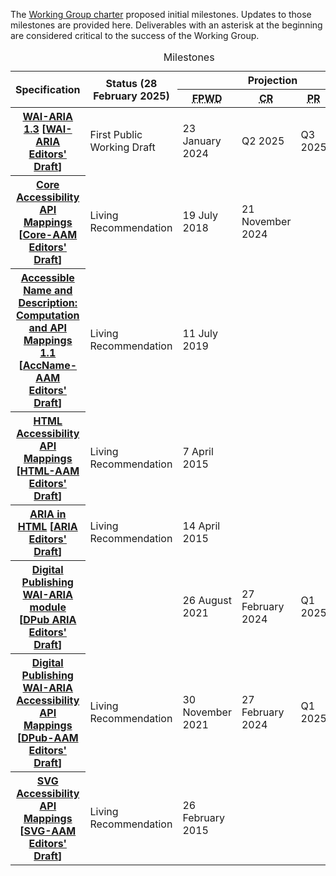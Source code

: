 
The [Working Group charter](https://www.w3.org/WAI/ARIA/charter#milestones) proposed initial milestones. Updates to those milestones are provided here. Deliverables with an asterisk at the beginning are considered critical to the success of the Working Group.

<table>
  <caption>
    Milestones
  </caption>
  <thead>
    <tr>
      <th rowspan="2" scope="col">
        Specification
      </th>
      <th rowspan="2" scope="col">
        Status (28 February 2025)
      </th>
      <th colspan="4" scope="colgroup">
        Projection
      </th>
    </tr>
    <tr>
      <th scope="col">
        <abbr title="First Public Working Draft">FPWD</abbr>
      </th>
      <th scope="col">
        <abbr title="Candidate Recommendation">CR</abbr>
      </th>
      <th scope="col">
        <abbr title="Proposed Recommendation">PR</abbr>
      </th>
      <th scope="col">
        <abbr title="Recommendation">Rec</abbr>
      </th>
    </tr>
  </thead>
  <tbody>
    <tr>
      <th>
        <a href="https://www.w3.org/TR/wai-aria-1.3/">WAI-ARIA 1.3</a> 
        [<a href="http://w3c.github.io/aria/">WAI-ARIA Editors' Draft</a>]
      </th>
      <td>First Public Working Draft</td>
      <td>23 January 2024</td>
      <td>Q2 2025</td>
      <td>Q3 2025</td>
      <td>Q1 2026</td>
    </tr>
    <tr>
      <th>
        <a href="https://www.w3.org/TR/core-aam-1.2/">Core Accessibility API Mappings</a> 
        [<a href="http://w3c.github.io/aria/core-aam/core-aam.html">Core-AAM Editors' Draft</a>]
      </th>
      <td>Living Recommendation</td>
      <td>19 July 2018</td>
      <td>21 November 2024</td>
      <td></td>
      <td>Q3 2025</td>
    </tr>
    <tr>
      <th>
        <a href="https://www.w3.org/TR/accname-aam-1.1/">Accessible Name and Description: Computation and API Mappings 1.1</a> 
        [<a href="http://w3c.github.io/aria/accname-aam/accname-aam.html">AccName-AAM Editors' Draft</a>]
      </th>
      <td>Living Recommendation</td>
      <td>11 July 2019</td>
      <td></td>
      <td></td>
      <td></td>
    </tr>
    <tr>
      <th>
        <a href="https://www.w3.org/TR/html-aam-1.0/">HTML Accessibility API Mappings</a> 
        [<a href="http://w3c.github.io/aria/html-aam/html-aam.html">HTML-AAM Editors' Draft</a>]
      </th>
      <td>Living Recommendation</td>
      <td>7 April 2015</td>
      <td></td>
      <td></td>
      <td></td>
    </tr>
    <tr>
      <th>
        <a href="https://www.w3.org/TR/html-aria">ARIA in HTML</a> 
        [<a href="https://w3c.github.io/html-aria">ARIA Editors' Draft</a>]
      </th>
      <td>Living Recommendation</td>
      <td>14 April 2015</td>
      <td></td>
      <td></td>
      <td></td>
    </tr>
    <tr>
      <th>
        <a href="https://www.w3.org/TR/dpub-aria-1.0/">Digital Publishing WAI-ARIA module</a> 
        [<a href="http://w3c.github.io/aria/aria/dpub.html">DPub ARIA Editors' Draft</a>]
      </th>
      <td></td>
      <td>26 August 2021</td>
      <td>27 February 2024</td>
      <td>Q1 2025</td>
      <td>Q2 2025</td>
    </tr>
    <tr>
      <th>
        <a href="https://www.w3.org/TR/dpub-aam-1.0/">Digital Publishing WAI-ARIA Accessibility API Mappings</a> 
        [<a href="http://w3c.github.io/aria/dpub-aam/dpub-aam.html">DPub-AAM Editors' Draft</a>]
      </th>
      <td>Living Recommendation</td>
      <td>30 November 2021</td>
      <td>27 February 2024</td>
      <td>Q1 2025</td>
      <td>Q2 2025</td>
    </tr>
    <tr>
      <th>
        <a href="https://www.w3.org/TR/svg-aam-1.0/">SVG Accessibility API Mappings</a> 
        [<a href="http://w3c.github.io/aria/svg-aam/svg-aam.html">SVG-AAM Editors' Draft</a>]
      </th>
      <td>Living Recommendation</td>
      <td>26 February 2015</td>
      <td></td>
      <td></td>
      <td></td>
    </tr>
  </tbody>
</table>

